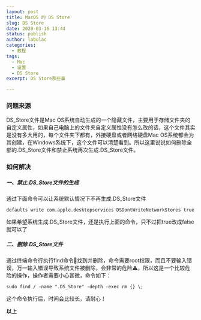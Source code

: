 ```yaml
---
layout: post
title: MacOS 的 DS Store
slug: DS Store
date: 2020-03-16 13:44
status: publish
author: labulac
categories: 
  - 教程
tags: 
  - Mac
  - 设置
  - DS Store
excerpt: DS Store那些事

---
```


### 问题来源

DS_Store文件是Mac OS系统自动生成的一个隐藏文件，主要用于存储文件夹的自定义属性，如果自己电脑上的文件夹自定义属性没有怎么改的话，这个文件其实是没有多大用的，每个文件夹下都有，外接硬盘或者网络硬盘Mac OS系统都会为其创建，在Windows系统下，这个文件可以清楚看到。所以这里说说如何删除全部的.DS_Store文件和禁止系统再次生成.DS_Store文件。

### 如何解决

##### 一、禁止.DS_Store文件的生成

通过下面命令可以让系统默认情况下不再生成.DS_Store文件

```
defaults write com.apple.desktopservices DSDontWriteNetworkStores true
```

如果希望系统生成.DS_Store文件，还是执行上面的命令，只不过把true改成false就可以了

##### 二、删除.DS_Store文件

通过终端命令行执行find命令找到并删除，命令需要root权限，而且不要输入错误，万一输入错误导致系统文件被删除，会非常的危险⚠️，所以这是一个比较危险的操作，操作者需要小心甚微，命令如下：

```
sudo find / -name ".DS_Store" -depth -exec rm {} \;
```

这个命令执行后，时间会比较长，请耐心！

**以上**